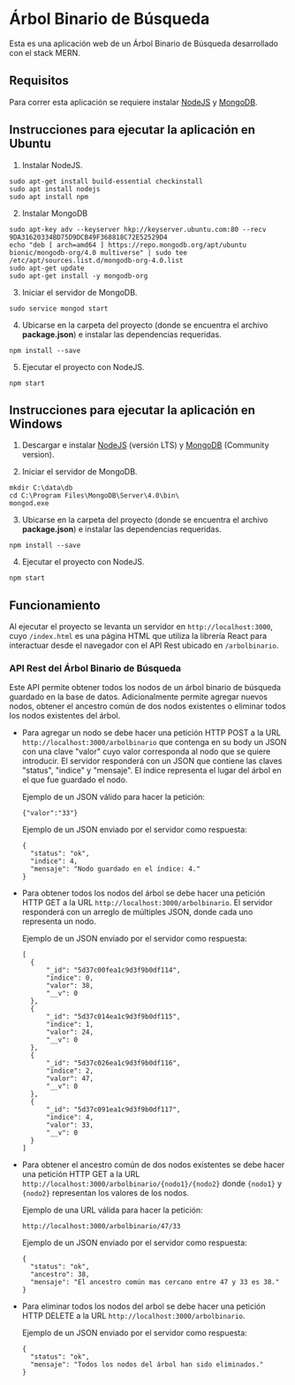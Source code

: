 # Árbol Binario de Búsqueda
Esta es una aplicación web de un Árbol Binario de Búsqueda desarrollado con el stack MERN.

## Requisitos
Para correr esta aplicación se requiere instalar [NodeJS](https://nodejs.org/es/) y [MongoDB](https://www.mongodb.com/).

## Instrucciones para ejecutar la aplicación en Ubuntu
1. Instalar NodeJS.
  ```
  sudo apt-get install build-essential checkinstall
  sudo apt install nodejs
  sudo apt install npm
  ```
2. Instalar MongoDB
  ```
  sudo apt-key adv --keyserver hkp://keyserver.ubuntu.com:80 --recv 9DA31620334BD75D9DCB49F368818C72E52529D4
  echo "deb [ arch=amd64 ] https://repo.mongodb.org/apt/ubuntu bionic/mongodb-org/4.0 multiverse" | sudo tee /etc/apt/sources.list.d/mongodb-org-4.0.list
  sudo apt-get update
  sudo apt-get install -y mongodb-org
  ```
3. Iniciar el servidor de MongoDB.
  ```
  sudo service mongod start
  ```
4. Ubicarse en la carpeta del proyecto (donde se encuentra el archivo **package.json**) e instalar las dependencias requeridas.
  ```
  npm install --save
  ```
5. Ejecutar el proyecto con NodeJS.
  ```
  npm start
  ```

## Instrucciones para ejecutar la aplicación en Windows
1. Descargar e instalar [NodeJS](https://nodejs.org/es/) (versión LTS) y [MongoDB](https://www.mongodb.com/download-center/community) (Community version).

2. Iniciar el servidor de MongoDB.
  ```
  mkdir C:\data\db
  cd C:\Program Files\MongoDB\Server\4.0\bin\
  mongod.exe
  ```
3. Ubicarse en la carpeta del proyecto (donde se encuentra el archivo **package.json**) e instalar las dependencias requeridas.
  ```
  npm install --save
  ```
4. Ejecutar el proyecto con NodeJS.
  ```
  npm start
  ```
## Funcionamiento
Al ejecutar el proyecto se levanta un servidor en `http://localhost:3000`, cuyo `/index.html` es una página HTML que utiliza la librería React para interactuar desde el navegador con el API Rest ubicado en `/arbolbinario`.

### API Rest del Árbol Binario de Búsqueda
Este API permite obtener todos los nodos de un árbol binario de búsqueda guardado en la base de datos. Adicionalmente permite agregar nuevos nodos, obtener el ancestro común de dos nodos existentes o eliminar todos los nodos existentes del árbol.

- Para agregar un nodo se debe hacer una petición HTTP POST a la URL `http://localhost:3000/arbolbinario` que contenga en su body un JSON con una clave "valor" cuyo valor corresponda al nodo que se quiere introducir. El servidor responderá con un JSON que contiene las claves "status", "indice" y "mensaje". El índice representa el lugar del árbol en el que fue guardado el nodo.
  
  Ejemplo de un JSON válido para hacer la petición: 
  ```
  {"valor":"33"}
  ```
  Ejemplo de un JSON enviado por el servidor como respuesta: 
  ```
  {
    "status": "ok",
    "indice": 4,
    "mensaje": "Nodo guardado en el índice: 4."
  }
  ```
  
- Para obtener todos los nodos del árbol se debe hacer una petición HTTP GET a la URL `http://localhost:3000/arbolbinario`. El servidor responderá con un arreglo de múltiples JSON, donde cada uno representa un nodo.
  
  Ejemplo de un JSON enviado por el servidor como respuesta: 
  ```
  [
    {
        "_id": "5d37c00fea1c9d3f9b0df114",
        "indice": 0,
        "valor": 38,
        "__v": 0
    },
    {
        "_id": "5d37c014ea1c9d3f9b0df115",
        "indice": 1,
        "valor": 24,
        "__v": 0
    },
    {
        "_id": "5d37c026ea1c9d3f9b0df116",
        "indice": 2,
        "valor": 47,
        "__v": 0
    },
    {
        "_id": "5d37c091ea1c9d3f9b0df117",
        "indice": 4,
        "valor": 33,
        "__v": 0
    }
  ]
  ```
- Para obtener el ancestro común de dos nodos existentes se debe hacer una petición HTTP GET a la URL `http://localhost:3000/arbolbinario/{nodo1}/{nodo2}` donde `{nodo1}` y `{nodo2}` representan los valores de los nodos.

  Ejemplo de una URL válida para hacer la petición: 
  
  ```
  http://localhost:3000/arbolbinario/47/33
  ```
  Ejemplo de un JSON enviado por el servidor como respuesta: 
  ```
  {
    "status": "ok",
    "ancestro": 38,
    "mensaje": "El ancestro común mas cercano entre 47 y 33 es 38."
  }
  ```
- Para eliminar todos los nodos del arbol se debe hacer una petición HTTP DELETE a la URL `http://localhost:3000/arbolbinario`.
  
  Ejemplo de un JSON enviado por el servidor como respuesta: 
  ```
  {
    "status": "ok",
    "mensaje": "Todos los nodos del árbol han sido eliminados."
  }
  ```
